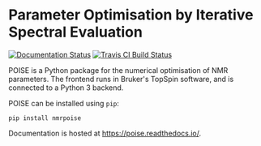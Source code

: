 # Parameter Optimisation by Iterative Spectral Evaluation

[![Documentation Status](https://readthedocs.org/projects/poise/badge/?version=latest)](https://poise.readthedocs.io/en/latest/?badge=latest)
[![Travis CI Build Status](https://travis-ci.com/yongrenjie/poise.svg?branch=master)](https://travis-ci.com/github/yongrenjie/poise)

POISE is a Python package for the numerical optimisation of NMR parameters.
The frontend runs in Bruker's TopSpin software, and is connected to a Python 3 backend.

POISE can be installed using ``pip``:

    pip install nmrpoise

Documentation is hosted at https://poise.readthedocs.io/.


